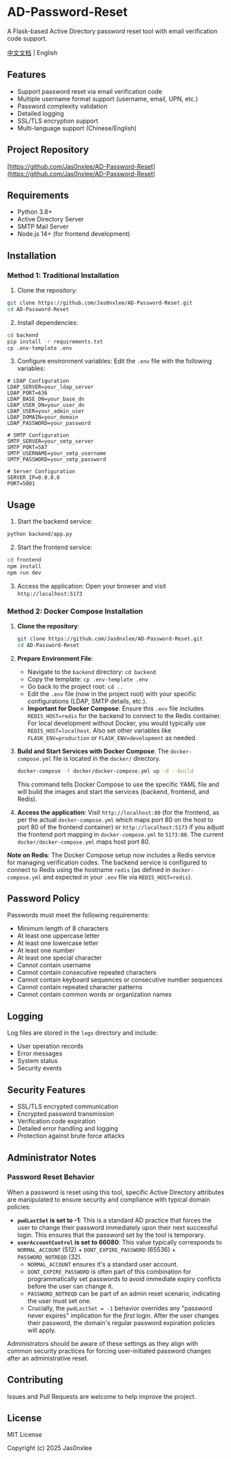 # AD-Password-Reset

A Flask-based Active Directory password reset tool with email verification code support.

[中文文档](README_CN.md) | English

## Features

- Support password reset via email verification code
- Multiple username format support (username, email, UPN, etc.)
- Password complexity validation
- Detailed logging
- SSL/TLS encryption support
- Multi-language support (Chinese/English)

## Project Repository

[https://github.com/Jas0nxlee/AD-Password-Reset](https://github.com/Jas0nxlee/AD-Password-Reset)

## Requirements

- Python 3.8+
- Active Directory Server
- SMTP Mail Server
- Node.js 14+ (for frontend development)

## Installation

### Method 1: Traditional Installation

1. Clone the repository:
```bash
git clone https://github.com/Jas0nxlee/AD-Password-Reset.git
cd AD-Password-Reset
```

2. Install dependencies:
```bash
cd backend
pip install -r requirements.txt
cp .env-template .env
```

3. Configure environment variables:
Edit the `.env` file with the following variables:
```env
# LDAP Configuration
LDAP_SERVER=your_ldap_server
LDAP_PORT=636
LDAP_BASE_DN=your_base_dn
LDAP_USER_DN=your_user_dn
LDAP_USER=your_admin_user
LDAP_DOMAIN=your_domain
LDAP_PASSWORD=your_password

# SMTP Configuration
SMTP_SERVER=your_smtp_server
SMTP_PORT=587
SMTP_USERNAME=your_smtp_username
SMTP_PASSWORD=your_smtp_password

# Server Configuration
SERVER_IP=0.0.0.0
PORT=5001
```

## Usage

1. Start the backend service:
```bash
python backend/app.py
```

2. Start the frontend service:
```bash
cd frontend
npm install
npm run dev
```

3. Access the application:
Open your browser and visit `http://localhost:5173`

### Method 2: Docker Compose Installation

1.  **Clone the repository**:
    ```bash
    git clone https://github.com/Jas0nxlee/AD-Password-Reset.git
    cd AD-Password-Reset
    ```

2.  **Prepare Environment File**:
    *   Navigate to the `backend` directory: `cd backend`
    *   Copy the template: `cp .env-template .env`
    *   Go back to the project root: `cd ..`
    *   Edit the `.env` file (now in the project root) with your specific configurations (LDAP, SMTP details, etc.).
    *   **Important for Docker Compose**: Ensure this `.env` file includes `REDIS_HOST=redis` for the backend to connect to the Redis container. For local development without Docker, you would typically use `REDIS_HOST=localhost`. Also set other variables like `FLASK_ENV=production` or `FLASK_ENV=development` as needed.

3.  **Build and Start Services with Docker Compose**:
    The `docker-compose.yml` file is located in the `docker/` directory.
    ```bash
    docker-compose -f docker/docker-compose.yml up -d --build
    ```
    This command tells Docker Compose to use the specific YAML file and will build the images and start the services (backend, frontend, and Redis).

4.  **Access the application**:
    Visit `http://localhost:80` (for the frontend, as per the actual `docker-compose.yml` which maps port 80 on the host to port 80 of the frontend container) or `http://localhost:5173` if you adjust the frontend port mapping in `docker-compose.yml` to `5173:80`. The current `docker/docker-compose.yml` maps host port 80.

**Note on Redis**: The Docker Compose setup now includes a Redis service for managing verification codes. The backend service is configured to connect to Redis using the hostname `redis` (as defined in `docker-compose.yml` and expected in your `.env` file via `REDIS_HOST=redis`).

## Password Policy

Passwords must meet the following requirements:
- Minimum length of 8 characters
- At least one uppercase letter
- At least one lowercase letter
- At least one number
- At least one special character
- Cannot contain username
- Cannot contain consecutive repeated characters
- Cannot contain keyboard sequences or consecutive number sequences
- Cannot contain repeated character patterns
- Cannot contain common words or organization names

## Logging

Log files are stored in the `logs` directory and include:
- User operation records
- Error messages
- System status
- Security events

## Security Features

- SSL/TLS encrypted communication
- Encrypted password transmission
- Verification code expiration
- Detailed error handling and logging
- Protection against brute force attacks

## Administrator Notes

### Password Reset Behavior

When a password is reset using this tool, specific Active Directory attributes are manipulated to ensure security and compliance with typical domain policies:

-   **`pwdLastSet` is set to -1**: This is a standard AD practice that forces the user to change their password immediately upon their next successful login. This ensures that the password set by the tool is temporary.
-   **`userAccountControl` is set to 66080**: This value typically corresponds to `NORMAL_ACCOUNT` (512) + `DONT_EXPIRE_PASSWORD` (65536) + `PASSWORD_NOTREQD` (32).
    -   `NORMAL_ACCOUNT` ensures it's a standard user account.
    -   `DONT_EXPIRE_PASSWORD` is often part of this combination for programmatically set passwords to avoid immediate expiry conflicts before the user can change it.
    -   `PASSWORD_NOTREQD` can be part of an admin reset scenario, indicating the user must set one.
    -   Crucially, the `pwdLastSet = -1` behavior overrides any "password never expires" implication for the *first* login. After the user changes their password, the domain's regular password expiration policies will apply.

Administrators should be aware of these settings as they align with common security practices for forcing user-initiated password changes after an administrative reset.

## Contributing

Issues and Pull Requests are welcome to help improve the project.

## License

MIT License

Copyright (c) 2025 Jas0nxlee 